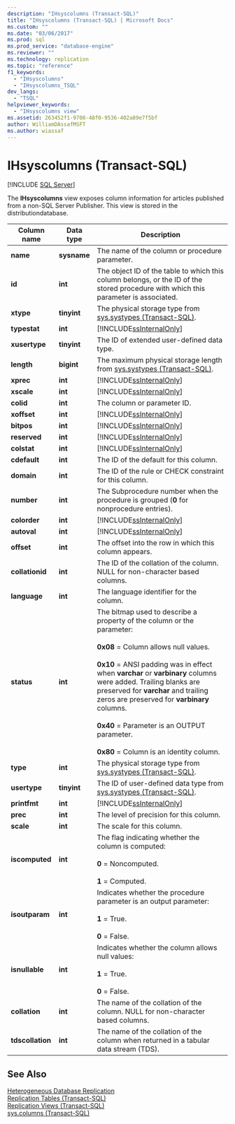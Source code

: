 ```yaml
---
description: "IHsyscolumns (Transact-SQL)"
title: "IHsyscolumns (Transact-SQL) | Microsoft Docs"
ms.custom: ""
ms.date: "03/06/2017"
ms.prod: sql
ms.prod_service: "database-engine"
ms.reviewer: ""
ms.technology: replication
ms.topic: "reference"
f1_keywords: 
  - "IHsyscolumns"
  - "IHsyscolumns_TSQL"
dev_langs: 
  - "TSQL"
helpviewer_keywords: 
  - "IHsyscolumns view"
ms.assetid: 263452f1-9708-48f0-9536-402a89e7f5bf
author: WilliamDAssafMSFT
ms.author: wiassaf
---
```

# IHsyscolumns (Transact-SQL)
[!INCLUDE [SQL Server](../../includes/applies-to-version/sqlserver.md)]

  The **IHsyscolumns** view exposes column information for articles published from a non-SQL Server Publisher. This view is stored in the distributiondatabase.  
  
|Column name|Data type|Description|  
|-----------------|---------------|-----------------|  
|**name**|**sysname**|The name of the column or procedure parameter.|  
|**id**|**int**|The object ID of the table to which this column belongs, or the ID of the stored procedure with which this parameter is associated.|  
|**xtype**|**tinyint**|The physical storage type from [sys.systypes &#40;Transact-SQL&#41;](../../relational-databases/system-compatibility-views/sys-systypes-transact-sql.md).|  
|**typestat**|**int**|[!INCLUDE[ssInternalOnly](../../includes/ssinternalonly-md.md)]|  
|**xusertype**|**tinyint**|The ID of extended user-defined data type.|  
|**length**|**bigint**|The maximum physical storage length from [sys.systypes &#40;Transact-SQL&#41;](../../relational-databases/system-compatibility-views/sys-systypes-transact-sql.md).|  
|**xprec**|**int**|[!INCLUDE[ssInternalOnly](../../includes/ssinternalonly-md.md)]|  
|**xscale**|**int**|[!INCLUDE[ssInternalOnly](../../includes/ssinternalonly-md.md)]|  
|**colid**|**int**|The column or parameter ID.|  
|**xoffset**|**int**|[!INCLUDE[ssInternalOnly](../../includes/ssinternalonly-md.md)]|  
|**bitpos**|**int**|[!INCLUDE[ssInternalOnly](../../includes/ssinternalonly-md.md)]|  
|**reserved**|**int**|[!INCLUDE[ssInternalOnly](../../includes/ssinternalonly-md.md)]|  
|**colstat**|**int**|[!INCLUDE[ssInternalOnly](../../includes/ssinternalonly-md.md)]|  
|**cdefault**|**int**|The ID of the default for this column.|  
|**domain**|**int**|The ID of the rule or CHECK constraint for this column.|  
|**number**|**int**|The Subprocedure number when the procedure is grouped (**0** for nonprocedure entries).|  
|**colorder**|**int**|[!INCLUDE[ssInternalOnly](../../includes/ssinternalonly-md.md)]|  
|**autoval**|**int**|[!INCLUDE[ssInternalOnly](../../includes/ssinternalonly-md.md)]|  
|**offset**|**int**|The offset into the row in which this column appears.|  
|**collationid**|**int**|The ID of the collation of the column. NULL for non-character based columns.|  
|**language**|**int**|The language identifier for the column.|  
|**status**|**int**|The bitmap used to describe a property of the column or the parameter:<br /><br /> **0x08** = Column allows null values.<br /><br /> **0x10** = ANSI padding was in effect when **varchar** or **varbinary** columns were added. Trailing blanks are preserved for **varchar** and trailing zeros are preserved for **varbinary** columns.<br /><br /> **0x40** = Parameter is an OUTPUT parameter.<br /><br /> **0x80** = Column is an identity column.|  
|**type**|**int**|The physical storage type from [sys.systypes &#40;Transact-SQL&#41;](../../relational-databases/system-compatibility-views/sys-systypes-transact-sql.md).|  
|**usertype**|**tinyint**|The ID of user-defined data type from [sys.systypes &#40;Transact-SQL&#41;](../../relational-databases/system-compatibility-views/sys-systypes-transact-sql.md).|  
|**printfmt**|**int**|[!INCLUDE[ssInternalOnly](../../includes/ssinternalonly-md.md)]|  
|**prec**|**int**|The level of precision for this column.|  
|**scale**|**int**|The scale for this column.|  
|**iscomputed**|**int**|The flag indicating whether the column is computed:<br /><br /> **0** = Noncomputed.<br /><br /> **1** = Computed.|  
|**isoutparam**|**int**|Indicates whether the procedure parameter is an output parameter:<br /><br /> **1** = True.<br /><br /> **0** = False.|  
|**isnullable**|**int**|Indicates whether the column allows null values:<br /><br /> **1** = True.<br /><br /> **0** = False.|  
|**collation**|**int**|The name of the collation of the column. NULL for non-character based columns.|  
|**tdscollation**|**int**|The name of the collation of the column when returned in a tabular data stream (TDS).|  
  
## See Also  
 [Heterogeneous Database Replication](../../relational-databases/replication/non-sql/heterogeneous-database-replication.md)   
 [Replication Tables &#40;Transact-SQL&#41;](../../relational-databases/system-tables/replication-tables-transact-sql.md)   
 [Replication Views &#40;Transact-SQL&#41;](../../relational-databases/system-views/replication-views-transact-sql.md)   
 [sys.columns &#40;Transact-SQL&#41;](../../relational-databases/system-catalog-views/sys-columns-transact-sql.md)  
  
  
